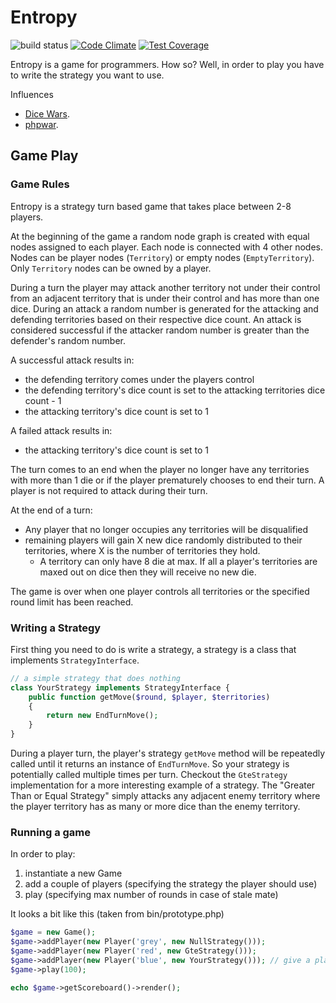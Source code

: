 # Entropy

![build status](https://travis-ci.org/jeremygiberson/Entropy.svg?branch=master)
[![Code Climate](https://codeclimate.com/github/jeremygiberson/Entropy/badges/gpa.svg)](https://codeclimate.com/github/jeremygiberson/Entropy)
[![Test Coverage](https://codeclimate.com/github/jeremygiberson/Entropy/badges/coverage.svg)](https://codeclimate.com/github/jeremygiberson/Entropy)

Entropy is a game for programmers. How so? Well, in order to play you have to write the strategy you want to use.

Influences
  * [Dice Wars](http://www.gamedesign.jp/flash/dice/dice.html).
  * [phpwar](https://github.com/iannsp/phpwar).

## Game Play

### Game Rules
Entropy is a strategy turn based game that takes place between 2-8 players.

At the beginning of the game a random node graph is created with equal nodes assigned to each player.
Each node is connected with 4 other nodes.
Nodes can be player nodes (`Territory`) or empty nodes (`EmptyTerritory`).
Only `Territory` nodes can be owned by a player.

During a turn the player may attack another territory not under their control from an adjacent territory that is under their control and has more than one dice.
During an attack a random number is generated for the attacking and defending territories based on their respective dice count.
An attack is considered successful if the attacker random number is greater than the defender's random number.

A successful attack results in:
  * the defending territory comes under the players control
  * the defending territory's dice count is set to the attacking territories dice count - 1
  * the attacking territory's dice count is set to 1

A failed attack results in:
  * the attacking territory's dice count is set to 1

The turn comes to an end when the player no longer have any territories with more than 1 die or if the player prematurely chooses to end their turn.
A player is not required to attack during their turn.

At the end of a turn:
  * Any player that no longer occupies any territories will be disqualified
  * remaining players will gain X new dice randomly distributed to their territories, where X is the number of territories they hold.
    * A territory can only have 8 die at max. If all a player's territories are maxed out on dice then they will receive no new die.

The game is over when one player controls all territories or the specified round limit has been reached.

### Writing a Strategy
First thing you need to do is write a strategy, a strategy is a class that implements `StrategyInterface`.

```php
// a simple strategy that does nothing
class YourStrategy implements StrategyInterface {
    public function getMove($round, $player, $territories)
    {
        return new EndTurnMove();
    }
}
```

During a player turn, the player's strategy `getMove` method will be repeatedly called until it returns an instance of `EndTurnMove`.
So your strategy is potentially called multiple times per turn. Checkout the `GteStrategy` implementation for a more interesting example of a strategy.
The "Greater Than or Equal Strategy" simply attacks any adjacent enemy territory where the player territory has as many or more dice than the enemy territory.


### Running a game
In order to play:
  1. instantiate a new Game
  2. add a couple of players (specifying the strategy the player should use)
  3. play (specifying max number of rounds in case of stale mate)

It looks a bit like this (taken from bin/prototype.php)

```php
$game = new Game();
$game->addPlayer(new Player('grey', new NullStrategy()));
$game->addPlayer(new Player('red', new GteStrategy()));
$game->addPlayer(new Player('blue', new YourStrategy())); // give a player your new strategy
$game->play(100);

echo $game->getScoreboard()->render();
```


